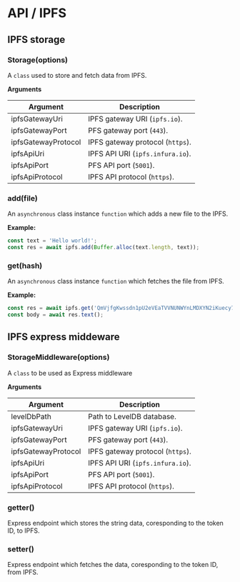 # API / IPFS

## IPFS storage

### Storage(options)

A `class` used to store and fetch data from IPFS.

**Arguments**

| Argument | Description
|-|-
| ipfsGatewayUri | IPFS gateway URI (`ipfs.io`).
| ipfsGatewayPort | PFS gateway port (`443`).
| ipfsGatewayProtocol | IPFS gateway protocol (`https`).
| ipfsApiUri | IPFS API URI (`ipfs.infura.io`).
| ipfsApiPort | PFS API port (`5001`).
| ipfsApiProtocol | IPFS API protocol (`https`).

### add(file)

An `asynchronous` class instance `function` which adds a new file to the IPFS.

**Example:**

```ts
const text = 'Hello world!';
const res = await ipfs.add(Buffer.alloc(text.length, text));
```

### get(hash)

An `asynchronous` class instance `function` which fetches the file from IPFS.

**Example:**

```ts
const res = await ipfs.get('QmVjfgKwssdn1pU2eVEaTVVNUNWYnLMDXYN2iKuecy79Do');
const body = await res.text();
```

## IPFS express middeware

### StorageMiddleware(options)

A `class` to be used as Express middleware

**Arguments**

| Argument | Description
|-|-
| levelDbPath | Path to LevelDB database.
| ipfsGatewayUri | IPFS gateway URI (`ipfs.io`).
| ipfsGatewayPort | PFS gateway port (`443`).
| ipfsGatewayProtocol | IPFS gateway protocol (`https`).
| ipfsApiUri | IPFS API URI (`ipfs.infura.io`).
| ipfsApiPort | PFS API port (`5001`).
| ipfsApiProtocol | IPFS API protocol (`https`).

### getter()

Express endpoint which stores the string data, coresponding to the token ID, to IPFS.

### setter()

Express endpoint which fetches the data, coresponding to the token ID, from IPFS.
